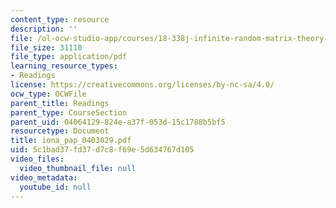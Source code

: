 ```yaml
---
content_type: resource
description: ''
file: /ol-ocw-studio-app/courses/18-338j-infinite-random-matrix-theory-fall-2004/5c1bad37fd37d7c8f69e5d634767d105_iona_pap_0403029.pdf
file_size: 31110
file_type: application/pdf
learning_resource_types:
- Readings
license: https://creativecommons.org/licenses/by-nc-sa/4.0/
ocw_type: OCWFile
parent_title: Readings
parent_type: CourseSection
parent_uid: 04064129-824e-a37f-053d-15c1788b5bf5
resourcetype: Document
title: iona_pap_0403029.pdf
uid: 5c1bad37-fd37-d7c8-f69e-5d634767d105
video_files:
  video_thumbnail_file: null
video_metadata:
  youtube_id: null
---
```

